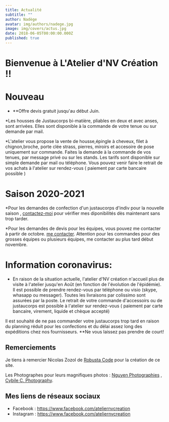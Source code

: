 ```yaml
---
title: Actualité
subtitle: ""
author: Nadège
avatar: img/authors/nadege.jpg
image: img/covers/actus.jpg
date: 2018-06-05T00:00:00.000Z
published: true
---
```

Bienvenue à L'Atelier d'NV Création !!
====

**Nouveau**
====
* **Offre devis gratuit jusqu'au début Juin.

*Les housses de Justaucorps bi-matière, pliables en deux et avec anses, sont arrivées. Elles sont disponible à la commande de votre tenue ou sur demande par mail. 

*L'atelier vous propose la vente de housse,épingle à cheveux, filet à chignon,broche, porte clée strass, pierres, miroirs et accesoire de pose uniquement sur commande. Faites la demande à la commande de vos tenues, par message privé ou sur les stands. Les tarifs sont disponible sur simple demande par mail ou téléphone. Vous pouvez venir faire le retrait de vos achats à l'atelier sur rendez-vous ( paiement par carte bancaire possible )

**Saison 2020-2021**
====
*Pour les demandes de confection d'un justaucorps d'indiv pour la nouvelle saison , [contactez-moi](/#/2018/06/02/contacts) pour vérifier mes diponibilités dès maintenant sans trop tarder.

*Pour les demandes de devis pour les équipes, vous pouvez me contacter à partir de octobre. [me contacter](/#/2018/06/02/contacts).
Attention pour les commandes pour des grosses équipes ou plusieurs équipes, me contacter au plus tard début novembre.

 
Information coronavirus:
====

* En raison de la situation actuelle, l'atelier d'NV création n'accueil plus de visite à l'atelier jusqu'en Août (en fonction de l'évolution de l'épidémie). Il est possible de prendre rendez-vous par téléphone ou visio (skype, whasapp ou messager).
Toutes les livraisons par colissimo sont assurées par la poste. Le retrait de votre commande d'accessoirs ou de justaucorps est possible à l'atelier sur rendez-vous ( paiement par carte bancaire, virement, liquide et chèque accepté)

Il est souhaité de ne pas commander votre justaucorps trop tard en raison du planning réduit pour les confections et du délai assez long des expéditions chez nos fournisseurs. **Ne vous laissez pas prendre de court!







 
Remerciements
----

 
Je tiens à remercier Nicolas Zozol de [Robusta Code](http://www.robusta.io) pour la création de ce site. 

Les Photographes pour leurs magnifiques photos : [Nguyen Photographies](http://www.ngtuan.com) , [Cybile C. Photography](https://www.facebook.com/Cybile-C-Photography-246675958701076/).
 
 
 
Mes liens de réseaux sociaux
----
 
* Facebook : <a href="https://www.facebook.com/ateliernvcreation">https://www.facebook.com/ateliernvcreation</a>
* Instagram : <a href="https://www.instagram.com/atelier.nvcreation">https://www.facebook.com/ateliernvcreation</a>
